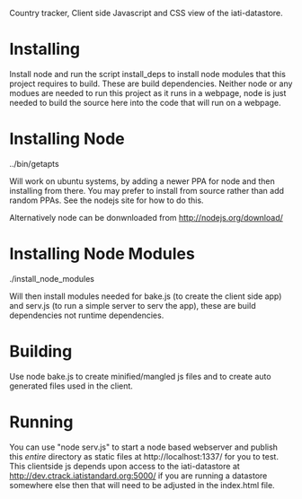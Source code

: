 Country tracker, Client side Javascript and CSS view of the 
iati-datastore.

Installing
==========

Install node and run the script install_deps to install node modules 
that this project requires to build. These are build dependencies. Neither node or any modues are needed to run this project as it runs in a webpage, node is just needed to build the source here into the code that will run on a webpage.


Installing Node
===============

../bin/getapts

Will work on ubuntu systems, by adding a newer PPA for node and then 
installing from there. You may prefer to install from source rather 
than add random PPAs. See the nodejs site for how to do this.

Alternatively node can be donwnloaded from http://nodejs.org/download/


Installing Node Modules
=======================

./install_node_modules

Will then install modules needed for bake.js (to create the client 
side app) and serv.js (to run a simple server to serv the app), 
these are build dependencies not runtime dependencies.


Building
========

Use node bake.js to create minified/mangled js files and to create 
auto generated files used in the client. 

Running
=======

You can use "node serv.js" to start a node based webserver and 
publish this *entire* directory as static files at 
http://localhost:1337/ for you to test. This clientside js depends 
upon access to the iati-datastore at 
http://dev.ctrack.iatistandard.org:5000/ if you are running a 
datastore somewhere else then that will need to be adjusted in the 
index.html file.



